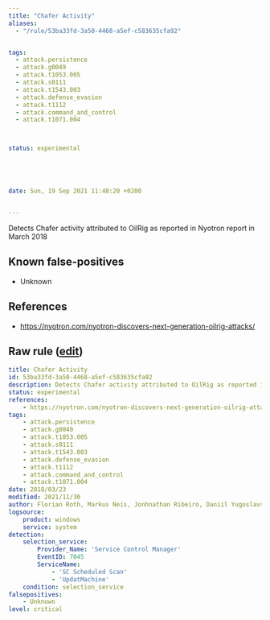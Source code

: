 ```yaml
---
title: "Chafer Activity"
aliases:
  - "/rule/53ba33fd-3a50-4468-a5ef-c583635cfa92"


tags:
  - attack.persistence
  - attack.g0049
  - attack.t1053.005
  - attack.s0111
  - attack.t1543.003
  - attack.defense_evasion
  - attack.t1112
  - attack.command_and_control
  - attack.t1071.004



status: experimental





date: Sun, 19 Sep 2021 11:48:20 +0200


---
```


Detects Chafer activity attributed to OilRig as reported in Nyotron report in March 2018

<!--more-->


## Known false-positives

* Unknown



## References

* https://nyotron.com/nyotron-discovers-next-generation-oilrig-attacks/


## Raw rule ([edit](https://github.com/SigmaHQ/sigma/edit/master/rules/windows/builtin/system/win_apt_chafer_mar18_system.yml))
```yaml
title: Chafer Activity
id: 53ba33fd-3a50-4468-a5ef-c583635cfa92
description: Detects Chafer activity attributed to OilRig as reported in Nyotron report in March 2018
status: experimental
references:
    - https://nyotron.com/nyotron-discovers-next-generation-oilrig-attacks/
tags:
    - attack.persistence
    - attack.g0049
    - attack.t1053.005
    - attack.s0111
    - attack.t1543.003
    - attack.defense_evasion
    - attack.t1112
    - attack.command_and_control
    - attack.t1071.004
date: 2018/03/23
modified: 2021/11/30
author: Florian Roth, Markus Neis, Jonhnathan Ribeiro, Daniil Yugoslavskiy, oscd.community
logsource:
    product: windows
    service: system
detection:
    selection_service:
        Provider_Name: 'Service Control Manager'
        EventID: 7045
        ServiceName:
            - 'SC Scheduled Scan'
            - 'UpdatMachine'
    condition: selection_service
falsepositives:
    - Unknown
level: critical
```
